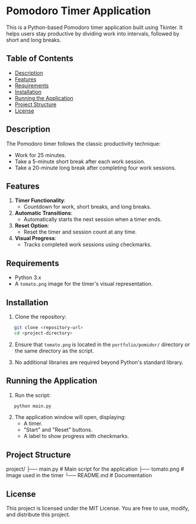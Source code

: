 # Pomodoro Timer Application

This is a Python-based Pomodoro timer application built using Tkinter. It helps users stay productive by dividing work into intervals, followed by short and long breaks.

## Table of Contents
- [Description](#description)
- [Features](#features)
- [Requirements](#requirements)
- [Installation](#installation)
- [Running the Application](#running-the-application)
- [Project Structure](#project-structure)
- [License](#license)

## Description

The Pomodoro timer follows the classic productivity technique:
- Work for 25 minutes.
- Take a 5-minute short break after each work session.
- Take a 20-minute long break after completing four work sessions.

## Features

1. **Timer Functionality**:
   - Countdown for work, short breaks, and long breaks.
2. **Automatic Transitions**:
   - Automatically starts the next session when a timer ends.
3. **Reset Option**:
   - Reset the timer and session count at any time.
4. **Visual Progress**:
   - Tracks completed work sessions using checkmarks.

## Requirements

- Python 3.x
- A `tomato.png` image for the timer's visual representation.

## Installation

1. Clone the repository:
```bash
   git clone <repository-url>
   cd <project-directory>
```
2. Ensure that `tomato.png` is located in the `portfolio/pomidor/` directory or the same directory as the script.

3. No additional libraries are required beyond Python's standard library.

## Running the Application

1. Run the script:
```bash
   python main.py
```
2. The application window will open, displaying:
   - A timer.
   - "Start" and "Reset" buttons.
   - A label to show progress with checkmarks.

## Project Structure

project/
├── main.py                   # Main script for the application
├── tomato.png                # Image used in the timer
└── README.md                 # Documentation

## License

This project is licensed under the MIT License. You are free to use, modify, and distribute this project.
